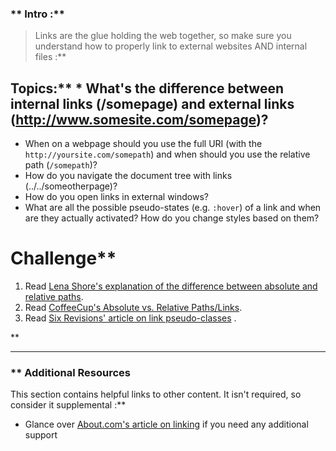### ** Intro :** 
>Links are the glue holding the web together, so make sure you understand how to properly link to external websites AND internal files :**

## Topics:** * What's the difference between internal links (/somepage) and external links (http://www.somesite.com/somepage)?
* When on a webpage should you use the full URI (with the `http://yoursite.com/somepath`) and when should you use the relative path (`/somepath`)?
* How do you navigate the document tree with links (../../someotherpage)?
* How do you open links in external windows?
* What are all the possible pseudo-states (e.g. `:hover`) of a link and when are they actually activated?  How do you change styles based on them?
# Challenge** <div class="lesson-content__panel" markdown="1">
1. Read [Lena Shore's explanation of the difference between absolute and relative paths](http://www.lenashore.com/2011/12/the-difference-between-absolute-and-relative-paths/).
2. Read [CoffeeCup's Absolute vs. Relative Paths/Links](https://www.coffeecup.com/help/articles/absolute-vs-relative-pathslinks/).
3. Read [Six Revisions' article on link pseudo-classes](http://sixrevisions.com/css/link-pseudo-classes/) .
</div>** 

---


### ** Additional Resources
This section contains helpful links to other content. It isn't required, so consider it supplemental :**



* Glance over [About.com's article on linking](http://webdesign.about.com/od/beginningtutorials/a/aa040502a.htm) if you need any additional support
